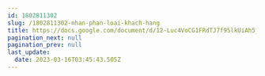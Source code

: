 ```yaml
---
id: 1802811302
slug: /1802811302-nhan-phan-loai-khach-hang
title: https://docs.google.com/document/d/12-Luc4VoCG1FRdTJ7f95lkUiAh5_bCUd9-jD-elsK2Y
pagination_next: null
pagination_prev: null
last_update:
  date: 2023-03-16T03:45:43.505Z
---
```


